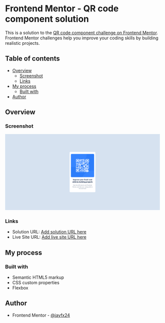 # Frontend Mentor - QR code component solution

This is a solution to the [QR code component challenge on Frontend Mentor](https://www.frontendmentor.io/challenges/qr-code-component-iux_sIO_H). Frontend Mentor challenges help you improve your coding skills by building realistic projects. 

## Table of contents

- [Overview](#overview)
  - [Screenshot](#screenshot)
  - [Links](#links)
- [My process](#my-process)
  - [Built with](#built-with)
- [Author](#author)


## Overview

### Screenshot

![](./screenshot.png)


### Links

- Solution URL: [Add solution URL here](https://github.com/Jayfx2V4/FM-qr-code)
- Live Site URL: [Add live site URL here](https://jayfx24.github.io/FM-qr-code/)

## My process

### Built with

- Semantic HTML5 markup
- CSS custom properties
- Flexbox




## Author

- Frontend Mentor - [@jayfx24](https://www.frontendmentor.io/profile/Jayfx24)
